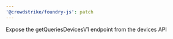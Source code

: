 ```yaml
---
'@crowdstrike/foundry-js': patch
---
```


Expose the getQueriesDevicesV1 endpoint from the devices API

